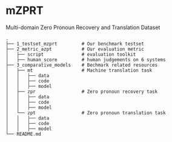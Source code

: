 # mZPRT
Multi-domain Zero Pronoun Recovery and Translation Dataset

    .
    ├── 1_testset_mzprt         # Our benchmark testset
    ├── 2_metric_azpt           # Our evaluation metric
    │   ├── script              # evaluation toolkit
    │   ├── human_score         # human judgements on 6 systems
    ├── 3_comparative_models    # Bechmark related resources
    │   ├── mt                  # Machine translation task
	│   │   ├── data
	│   │   ├── code
	│   │   ├── model
    │   ├── zpr                 # Zero pronoun recovery task
	│   │   ├── data
	│   │   ├── code
	│   │   ├── model
    │   └── zpt                 # Zero pronoun translation task
	│   │   ├── data
	│   │   ├── code
	│   │   ├── model
    └── README.md